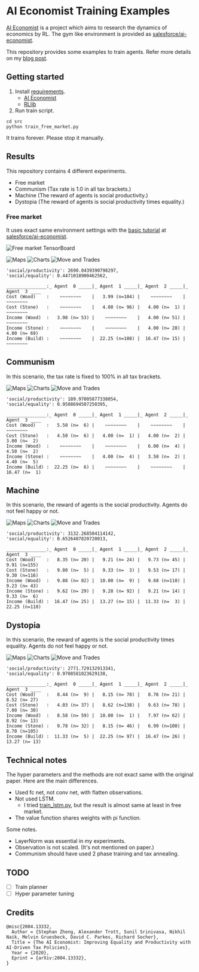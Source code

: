 # AI Economist Training Examples

[AI Economist](https://blog.einstein.ai/the-ai-economist/) is a project which aims to research the dynamics of economics by RL. The gym like environment is provided as [salesforce/ai-economist](https://github.com/salesforce/ai-economist).

This repository provides some examples to train agents. Refer more details on my [blog post](https://medium.com/vitalify-asia/ai-economist-sums-up-communism-21260e5540f8).

## Getting started

1. Install [requirements](./requirements.txt).
    * [AI Economist](https://github.com/salesforce/ai-economist)
    * [RLlib](https://github.com/ray-project/ray#rllib-quick-start)
2. Run train script.
```
cd src
python train_free_market.py
```

It trains forever. Please stop it manually.

## Results

This repository contains 4 different experiments.

* Free market
* Communism (Tax rate is 1.0 in all tax brackets.)
* Machine (The reward of agents is social productivity.)
* Dystopia (The reward of agents is social productivity times equality.)

### Free market

It uses exact same environment settings with the [basic tutorial](https://github.com/salesforce/ai-economist/blob/master/tutorials/economic_simulation_basic.ipynb) at [salesforce/ai-economist](https://github.com/salesforce/ai-economist).

![Free market TensorBoard](assets/images/free_market/TensorBoard.png)

![Maps](assets/images/free_market/01.maps.png)
![Charts](assets/images/free_market/02.charts.png)
![Move and Trades](assets/images/free_market/03.move_trade.png)

```
'social/productivity': 2690.0439390798297,
'social/equality': 0.4471018900462562,
```

```
_______________:_ Agent  0 _____|_ Agent  1 _____|_ Agent  2 _____|_ Agent  3 ____
Cost (Wood)    :    ~~~~~~~~    |   3.99 (n=104) |    ~~~~~~~~    |    ~~~~~~~~   
Cost (Stone)   :    ~~~~~~~~    |   4.00 (n= 96) |   4.00 (n=  1) |    ~~~~~~~~   
Income (Wood)  :   3.98 (n= 53) |    ~~~~~~~~    |   4.00 (n= 51) |    ~~~~~~~~   
Income (Stone) :    ~~~~~~~~    |    ~~~~~~~~    |   4.00 (n= 28) |   4.00 (n= 69)
Income (Build) :    ~~~~~~~~    |  22.25 (n=108) |  16.47 (n= 15) |    ~~~~~~~~   
```

## Communism

In this scenario, the tax rate is fixed to 100% in all tax brackets.

![Maps](assets/images/communism/01.maps.png)
![Charts](assets/images/communism/02.charts.png)
![Move and Trades](assets/images/communism/03.move_trade.png)

```
'social/productivity': 189.97005877338054,
'social/equality': 0.9508694507250395,
```

```
_______________:_ Agent  0 _____|_ Agent  1 _____|_ Agent  2 _____|_ Agent  3 ____
Cost (Wood)    :   5.50 (n=  6) |    ~~~~~~~~    |    ~~~~~~~~    |    ~~~~~~~~   
Cost (Stone)   :   4.50 (n=  6) |   4.00 (n=  1) |   4.00 (n=  2) |   3.00 (n=  2)
Income (Wood)  :    ~~~~~~~~    |    ~~~~~~~~    |   6.00 (n=  4) |   4.50 (n=  2)
Income (Stone) :    ~~~~~~~~    |   4.00 (n=  4) |   3.50 (n=  2) |   4.40 (n=  5)
Income (Build) :  22.25 (n=  6) |    ~~~~~~~~    |    ~~~~~~~~    |  16.47 (n=  1)
```

## Machine

In this scenario, the reward of agents is the social productivity. Agents do not feel happy or not.

![Maps](assets/images/machine/01.maps.png)
![Charts](assets/images/machine/02.charts.png)
![Move and Trades](assets/images/machine/03.move_trade.png)

```
'social/productivity': 3132.268504114142,
'social/equality': 0.6526407820720013,
```

```
_______________:_ Agent  0 _____|_ Agent  1 _____|_ Agent  2 _____|_ Agent  3 ____
Cost (Wood)    :   8.35 (n= 20) |   9.21 (n= 24) |   9.73 (n= 45) |   9.91 (n=155)
Cost (Stone)   :   9.80 (n=  5) |   9.33 (n=  3) |   9.53 (n= 17) |   9.30 (n=116)
Income (Wood)  :   9.88 (n= 82) |  10.00 (n=  9) |   9.68 (n=110) |   9.23 (n= 43)
Income (Stone) :   9.62 (n= 29) |   9.28 (n= 92) |   9.21 (n= 14) |   9.33 (n=  6)
Income (Build) :  16.47 (n= 25) |  13.27 (n= 15) |  11.33 (n=  3) |  22.25 (n=110)
```

## Dystopia

In this scenario, the reward of agents is the social productivity times equality. Agents do not feel happy or not.

![Maps](assets/images/dystopia/01.maps.png)
![Charts](assets/images/dystopia/02.charts.png)
![Move and Trades](assets/images/dystopia/03.move_trade.png)

```
'social/productivity': 2771.729132913341,
'social/equality': 0.9708581023629138,
```

```
_______________:_ Agent  0 _____|_ Agent  1 _____|_ Agent  2 _____|_ Agent  3 ____
Cost (Wood)    :   8.44 (n=  9) |   8.15 (n= 78) |   8.76 (n= 21) |   8.52 (n= 27)
Cost (Stone)   :   4.03 (n= 37) |   8.62 (n=138) |   9.63 (n= 78) |   7.00 (n= 30)
Income (Wood)  :   8.58 (n= 59) |  10.00 (n=  1) |   7.97 (n= 62) |   8.92 (n= 13)
Income (Stone) :   9.78 (n= 32) |   8.15 (n= 46) |   6.99 (n=100) |   8.70 (n=105)
Income (Build) :  11.33 (n=  5) |  22.25 (n= 97) |  16.47 (n= 26) |  13.27 (n= 13)
```

## Technical notes

The hyper parameters and the methods are not exact same with the original paper. Here are the main differences.

* Used fc net, not conv net, with flatten observations.
* Not used LSTM.
    * I tried [train_lstm.py](src/train_lstm.py), but the result is almost same at least in free market.
* The value function shares weights with pi function.

Some notes.

* LayerNorm was essential in my experiments.
* Observation is not scaled. (It's not mentioned on paper.)
* Communism should have used 2 phase training and tax annealing.

## TODO

- [ ] Train planner
- [ ] Hyper parameter tuning

## Credits

```
@misc{2004.13332,
  Author = {Stephan Zheng, Alexander Trott, Sunil Srinivasa, Nikhil Naik, Melvin Gruesbeck, David C. Parkes, Richard Socher},
  Title = {The AI Economist: Improving Equality and Productivity with AI-Driven Tax Policies},
  Year = {2020},
  Eprint = {arXiv:2004.13332},
}
```
